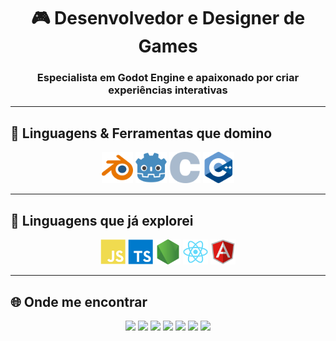 <h1 align="center">🎮 Desenvolvedor e Designer de Games</h1>
<h3 align="center">Especialista em <b>Godot Engine</b> e apaixonado por criar experiências interativas</h3>

---

## 🚀 Linguagens & Ferramentas que domino
<p align="center">
  <img alt="blender" height="50" src="https://raw.githubusercontent.com/devicons/devicon/master/icons/blender/blender-original.svg">
  <img alt="godot" height="50" src="https://raw.githubusercontent.com/devicons/devicon/master/icons/godot/godot-original.svg">
  <img alt="c" height="50" src="https://raw.githubusercontent.com/devicons/devicon/master/icons/c/c-original.svg">
  <img alt="cplusplus" height="50" src="https://raw.githubusercontent.com/devicons/devicon/master/icons/cplusplus/cplusplus-original.svg">
</p>

---

## 🌱 Linguagens que já explorei
<p align="center">
  <img alt="js" height="40" src="https://raw.githubusercontent.com/devicons/devicon/master/icons/javascript/javascript-plain.svg">
  <img alt="ts" height="40" src="https://raw.githubusercontent.com/devicons/devicon/master/icons/typescript/typescript-plain.svg">
  <img alt="nodejs" height="40" src="https://raw.githubusercontent.com/devicons/devicon/master/icons/nodejs/nodejs-original.svg">
  <img alt="react" height="40" src="https://raw.githubusercontent.com/devicons/devicon/master/icons/react/react-original.svg">
  <img alt="angular" height="40" src="https://raw.githubusercontent.com/devicons/devicon/master/icons/angularjs/angularjs-original.svg">
</p>

---

## 🌐 Onde me encontrar
<p align="center">
  <a href="https://www.linkedin.com/in/felippe-bosco-da-cruz-126057211/"><img src="https://img.shields.io/badge/-LinkedIn-%230077B5?style=for-the-badge&logo=linkedin&logoColor=white"></a> 
  <a href="mailto:fcruzgit@gmail.com"><img src="https://img.shields.io/badge/Gmail-D14836?style=for-the-badge&logo=gmail&logoColor=white"></a>
  <a href="https://www.twitch.tv/felippe_cruz"><img src="https://img.shields.io/badge/Twitch-9146FF?style=for-the-badge&logo=twitch&logoColor=white"></a>
  <a href="https://twitter.com/felippeBCruz"><img src="https://img.shields.io/badge/Twitter-1DA1F2?style=for-the-badge&logo=twitter&logoColor=white"></a>
  <a href="https://www.hackerrank.com/profile/fcruzgit"><img src="https://img.shields.io/badge/HackerRank-2EC866?style=for-the-badge&logo=hackerrank&logoColor=white"></a>
  <a href="https://www.artstation.com/felippecruz"><img src="https://img.shields.io/badge/ArtStation-13AFF0?style=for-the-badge&logo=artstation&logoColor=white"></a>
  <a href="https://steamcommunity.com/profiles/76561199020459491/"><img src="https://img.shields.io/badge/Steam-000000?style=for-the-badge&logo=steam&logoColor=white"></a>
</p>

